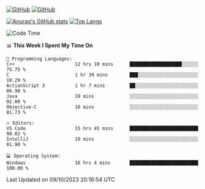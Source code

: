 [![GitHub](https://img.shields.io/github/followers/sharpxk?style=social)](https://github.com/sharpxk) [![GitHub](https://img.shields.io/github/stars/sharpxk?style=social)](https://github.com/sharpxk)

[![Anurag's GitHub stats](https://github-readme-stats-git-masterrstaa-rickstaa.vercel.app/api?username=sharpxk&hide=contribs,prs,issues&show_icons=true&theme=tokyonight)](https://github.com/anuraghazra/github-readme-stats)
[![Top Langs](https://github-readme-stats-git-masterrstaa-rickstaa.vercel.app/api/top-langs/?username=sharpxk&layout=compact&theme=tokyonight)](https://github.com/anuraghazra/github-readme-stats)

<!--START_SECTION:waka-->
![Code Time](http://img.shields.io/badge/Code%20Time-317%20hrs%2039%20mins-blue)

📊 **This Week I Spent My Time On** 

```text
💬 Programming Languages: 
C++                      12 hrs 10 mins      ███████████████████░░░░░░   75.75 % 
C                        1 hr 39 mins        ███░░░░░░░░░░░░░░░░░░░░░░   10.29 % 
ActionScript 3           1 hr 7 mins         ██░░░░░░░░░░░░░░░░░░░░░░░   06.98 % 
Java                     19 mins             ░░░░░░░░░░░░░░░░░░░░░░░░░   02.00 % 
Objective-C              16 mins             ░░░░░░░░░░░░░░░░░░░░░░░░░   01.73 % 

🔥 Editors: 
VS Code                  15 hrs 45 mins      █████████████████████████   98.02 % 
IntelliJ                 19 mins             ░░░░░░░░░░░░░░░░░░░░░░░░░   01.98 % 

💻 Operating System: 
Windows                  16 hrs 4 mins       █████████████████████████   100.00 % 
```


 Last Updated on 09/10/2023 20:16:54 UTC
<!--END_SECTION:waka-->
